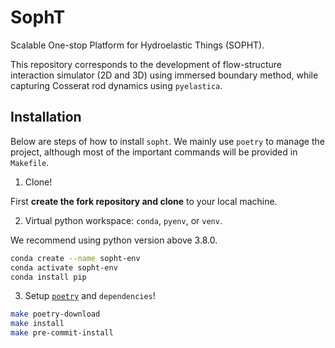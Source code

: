 # SophT
Scalable One-stop Platform for Hydroelastic Things (SOPHT).

This repository corresponds to the development of flow-structure
interaction simulator (2D and 3D) using immersed boundary method, while capturing Cosserat rod dynamics
using `pyelastica`.

## Installation

Below are steps of how to install `sopht`. We mainly use `poetry` to manage
the project, although most of the important commands will be provided in `Makefile`.

1. Clone!

First **create the fork repository and clone** to your local machine.

2. Virtual python workspace: `conda`, `pyenv`, or `venv`.

We recommend using python version above 3.8.0.

```bash
conda create --name sopht-env
conda activate sopht-env
conda install pip
```

3. Setup [`poetry`](https://python-poetry.org) and `dependencies`!

```bash
make poetry-download
make install
make pre-commit-install
```
